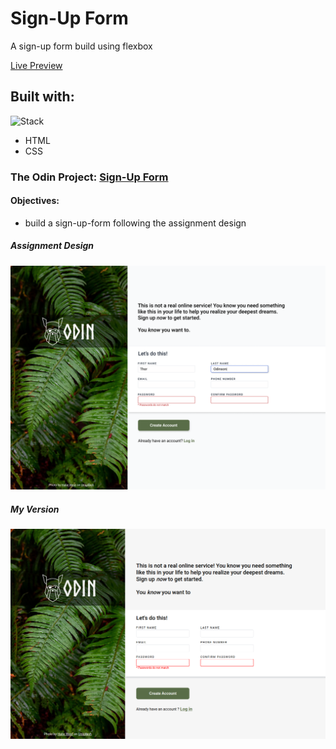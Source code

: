 # Sign-Up Form

A sign-up form build using flexbox

[Live Preview](https://vsilagy.github.io/sign-up-form/)

## Built with:

![Stack](https://skills.thijs.gg/icons?i=html,css)

- HTML
- CSS

### **The Odin Project**: [Sign-Up Form](https://www.theodinproject.com/lessons/node-path-intermediate-html-and-css-sign-up-form)

#### Objectives:

- build a sign-up-form following the assignment design

##### Assignment Design

![sign-up-form](./assets/sign-up-form.png)

##### My Version

![screenshot](./assets/screenshot.png)
